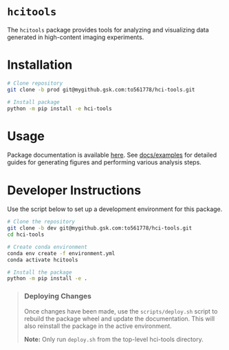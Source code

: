 # `hcitools`

The `hcitools` package provides tools for analyzing and visualizing data 
generated in high-content imaging experiments. 


# Installation

```bash
# Clone repository
git clone -b prod git@mygithub.gsk.com:to561778/hci-tools.git

# Install package
python -m pip install -e hci-tools
```


# Usage

Package documentation is available [here](https://mygithub.gsk.com/pages/to561778/hci-tools/hcitools.html).
See [docs/examples](docs/examples/) for detailed guides for generating figures 
and performing various analysis steps.


# Developer Instructions

Use the script below to set up a development environment for this package.

```bash
# Clone the repository
git clone -b dev git@mygithub.gsk.com:to561778/hci-tools.git
cd hci-tools

# Create conda environment
conda env create -f environment.yml
conda activate hcitools

# Install the package
python -m pip install -e .
```

> ### Deploying Changes
> Once changes have been made, use the `scripts/deploy.sh` script to rebuild the 
> package wheel and update the documentation. This will also reinstall the 
> package in the active environment.  
> 
> **Note:** Only run `deploy.sh` from the top-level hci-tools directory.
